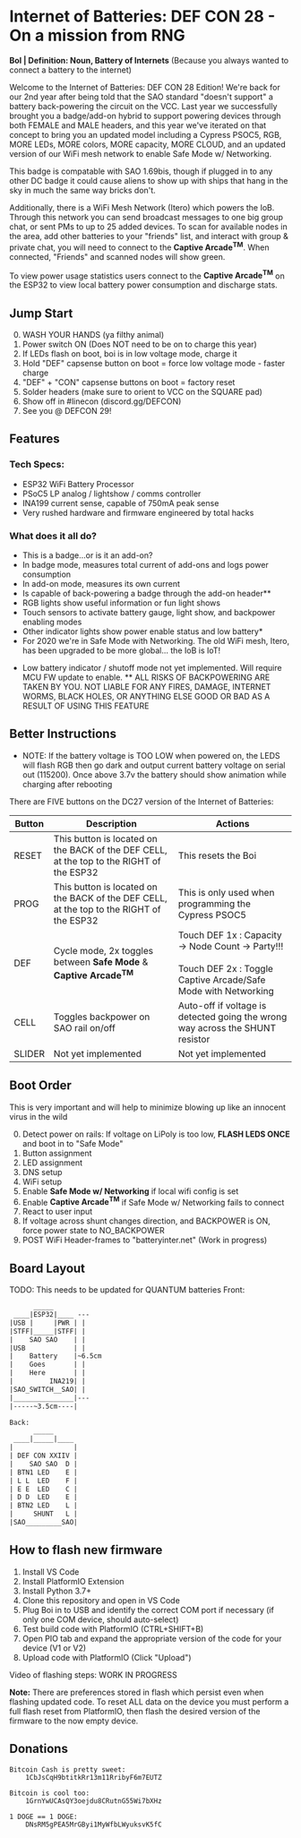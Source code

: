 # Internet of Batteries: DEF CON 28 - On a mission from RNG
__BoI | Definition: Noun, Battery of Internets__ (Because you always wanted to connect a battery to the internet)

Welcome to the Internet of Batteries: DEF CON 28 Edition! We're back for our 2nd year after being told that the SAO standard "doesn't support" a battery back-powering the circuit on the VCC. Last year we successfully brought you a badge/add-on hybrid to support powering devices through both FEMALE and MALE headers, and this year we've iterated on that concept to bring you an updated model including a Cypress PSOC5, RGB, MORE LEDs, MORE colors, MORE  capacity, MORE CLOUD, and an updated version of our WiFi mesh network to enable Safe Mode w/ Networking.

This badge is compatable with SAO 1.69bis, though if plugged in to any other DC badge it could cause aliens to show up with ships that hang in the sky in much the same way bricks don't.

Additionally, there is a WiFi Mesh Network (Itero) which powers the IoB. Through this network you can send broadcast messages to one big group chat, or sent PMs to up to 25 added devices. To scan for available nodes in the area, add other batteries to your "friends" list, and interact with group & private chat, you will need to connect to the __Captive Arcade<sup>TM</sup>__. When connected, "Friends" and scanned nodes will show green. 

To view power usage statistics users connect to the __Captive Arcade<sup>TM</sup>__ on the ESP32 to view local battery power consumption and discharge stats.

## Jump Start

0. WASH YOUR HANDS (ya filthy animal)
1. Power switch ON (Does NOT need to be on to charge this year)
2. If LEDs flash on boot, boi is in low voltage mode, charge it
3. Hold "DEF" capsense button on boot = force low voltage mode - faster charge
4. "DEF" + "CON" capsense buttons on boot = factory reset
5. Solder headers (make sure to orient to VCC on the SQUARE pad)
6. Show off in #linecon (discord.gg/DEFCON)
7. See you @ DEFCON 29!

## Features

### Tech Specs:

- ESP32 WiFi Battery Processor
- PSoC5 LP analog / lightshow / comms controller
- INA199 current sense, capable of 750mA peak sense
- Very rushed hardware and firmware engineered by total hacks

### What does it all do?

- This is a badge...or is it an add-on?
- In badge mode, measures total current of add-ons and logs power consumption
- In add-on mode, measures its own current
- Is capable of back-powering a badge through the add-on header**
- RGB lights show useful information or fun light shows
- Touch sensors to activate battery gauge, light show, and backpower enabling modes
- Other indicator lights show power enable status and low battery*
- For 2020 we're in Safe Mode with Networking. The old WiFi mesh, Itero, has been upgraded to be more global... the IoB is IoT!

* Low battery indicator / shutoff mode not yet implemented. Will require MCU FW update to enable.
** ALL RISKS OF BACKPOWERING ARE TAKEN BY YOU. NOT LIABLE FOR ANY FIRES, DAMAGE, INTERNET WORMS, BLACK HOLES, OR ANYTHING ELSE GOOD OR BAD AS A RESULT OF USING THIS FEATURE

## Better Instructions


- NOTE: If the battery voltage is TOO LOW when powered on, the LEDS will flash RGB then go dark and output current battery voltage on serial out (115200). Once above 3.7v the battery should show animation while charging after rebooting

There are FIVE buttons on the DC27 version of the Internet of Batteries: 

Button | Description | Actions
-|-|-
RESET | This button is located on the BACK of the DEF CELL, at the top to the RIGHT of the ESP32 | This resets the Boi
PROG | This button is located on the BACK of the DEF CELL, at the top to the RIGHT of the ESP32 | This is only used when programming the Cypress PSOC5
DEF | Cycle mode, 2x toggles between __Safe Mode__ & __Captive Arcade<sup>TM</sup>__| Touch DEF 1x : Capacity -> Node Count -> Party!!! <br/><br/>Touch DEF 2x : Toggle Captive Arcade/Safe Mode with Networking
CELL | Toggles backpower on SAO rail on/off | Auto-off if voltage is detected going the wrong way across the SHUNT resistor
SLIDER | Not yet implemented | Not yet implemented

## Boot Order

This is very important and will help to minimize blowing up like an innocent virus in the wild

0. Detect power on rails: If voltage on LiPoly is too low, __FLASH LEDS ONCE__ and boot in to "Safe Mode"
1. Button assignment
1. LED assignment
1. DNS setup
2. WiFi setup
3. Enable __Safe Mode w/ Networking__ if local wifi config is set
3. Enable __Captive Arcade<sup>TM</sup>__ if Safe Mode w/ Networking fails to connect
4. React to user input
5. If voltage across shunt changes direction, and BACKPOWER is ON, force power state to NO_BACKPOWER
6. POST WiFi Header-frames to "batteryinter.net" (Work in progress)

## Board Layout
TODO: This needs to be updated for QUANTUM batteries
Front:

```txt
      _____
 ____|ESP32|____ ---
|USB |     |PWR | |   
|STFF|_____|STFF| |   
|    SAO SAO    | |	
|USB            | | 
|    Battery    |~6.5cm
|    Goes       | |   
|    Here       | |  
|         INA219| |
|SAO_SWITCH__SAO| |
|_______________|---
|-----~3.5cm----|

Back: 
      _____
 ____|_____|____
|               |
| DEF CON XXIIV |
|    SAO SAO  D |
| BTN1 LED    E |
| L L  LED    F |
| E E  LED    C |
| D D  LED    E |
| BTN2 LED    L |
|     SHUNT   L |
|SAO_________SAO|
```

## How to flash new firmware

1. Install VS Code 
2. Install PlatformIO Extension
3. Install Python 3.7+
3. Clone this repository and open in VS Code
4. Plug Boi in to USB and identify the correct COM port if necessary (if only one COM device, should auto-select)
5. Test build code with PlatformIO (CTRL+SHIFT+B)
6. Open PIO tab and expand the appropriate version of the code for your device (V1 or V2)
7. Upload code with PlatformIO (Click "Upload")

Video of flashing steps: WORK IN PROGRESS

__Note:__ There are preferences stored in flash which persist even when flashing updated code. To reset ALL data on the device you must perform a full flash reset from PlatformIO, then flash the desired version of the firmware to the now empty device.

## Donations

```
Bitcoin Cash is pretty sweet:  
    1CbJsCqH9btitkRr13m11RribyF6m7EUTZ

Bitcoin is cool too: 
    1GrnYwUCAsQY3oejdu8CRutnG55Wi7bXHz  

1 DOGE == 1 DOGE: 
    DNsRM5gPEA5MrGByi1MyWfbLWyuksvK5fC    
```